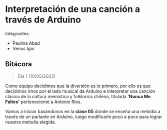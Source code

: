 # Interpretación de una canción a través de Arduino

Integrantes:
* Paulina Abad
* Venus Igor

## Bitácora

> Día 1 (10/05/2022)

Como equipo decidimos que la diversión es lo primero, por ello es que decidimos irnos por el lado musical de Arduino e interpretar una canción clásica de la cultura memística y folklorica chilena, títulada **'Nunca Me Faltes'** perteneciente a Antonio Rios.

Vamos a iniciar basándonos en la **clase 05** donde se enseña una melodía a través de un parlante en Arduino, luego modificarlo poco a poco para lograr nuestra melodía elegida.
